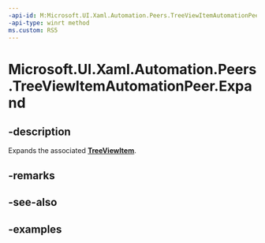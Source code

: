 ```yaml
---
-api-id: M:Microsoft.UI.Xaml.Automation.Peers.TreeViewItemAutomationPeer.Expand
-api-type: winrt method
ms.custom: RS5
---
```

<!-- Method syntax.
public void TreeViewItemAutomationPeer.Expand()
-->

# Microsoft.UI.Xaml.Automation.Peers.TreeViewItemAutomationPeer.Expand



## -description
Expands the associated **[TreeViewItem](/uwp/api/windows.ui.xaml.controls.treeviewitem)**.  



## -remarks



## -see-also



## -examples



